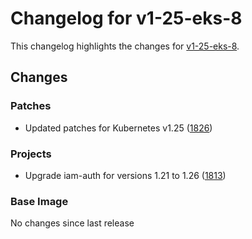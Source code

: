 # Changelog for v1-25-eks-8

This changelog highlights the changes for [v1-25-eks-8](https://github.com/aws/eks-distro/tree/v1-25-eks-8).

## Changes

### Patches
* Updated patches for Kubernetes v1.25 ([1826](https://github.com/aws/eks-distro/pull/1826))

### Projects
* Upgrade iam-auth for versions 1.21 to 1.26 ([1813](https://github.com/aws/eks-distro/pull/1813))

### Base Image
No changes since last release

